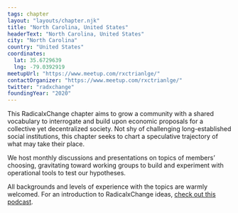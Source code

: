 ```yaml
---
tags: chapter
layout: "layouts/chapter.njk"
title: "North Carolina, United States"
headerText: "North Carolina, United States"
city: "North Carolina"
country: "United States"
coordinates:
  lat: 35.6729639
  lng: -79.0392919
meetupUrl: "https://www.meetup.com/rxctrianlge/"
contactOrganizer: "https://www.meetup.com/rxctrianlge/"
twitter: "radxchange"
foundingYear: "2020"
---
```


This RadicalxChange chapter aims to grow a community with a shared vocabulary to interrogate and build upon economic proposals for a collective yet decentralized society. Not shy of challenging long-established social institutions, this chapter seeks to chart a speculative trajectory of what may take their place.

We host monthly discussions and presentations on topics of members’ choosing, gravitating toward working groups to build and experiment with operational tools to test our hypotheses.

All backgrounds and levels of experience with the topics are warmly welcomed. For an introduction to RadicalxChange ideas, [check out this podcast](https://80000hours.org/podcast/episodes/glen-weyl-radically-reforming-capitalism-and-democracy/).
